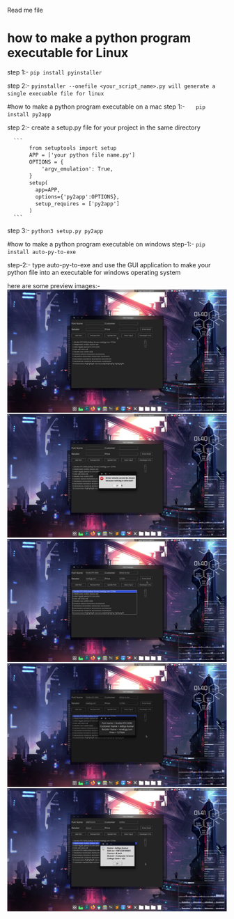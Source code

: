 Read me file
# how to make a python program executable for Linux
  step 1:- 
     ```
        pip install pyinstaller
     ```
     
  step 2:- 
           ```
              pyinstaller --onefile <your_script_name>.py will generate a single execuable file for linux
           ```

#how to make a python program executable on a mac
  step 1:- 
        ```   
           pip install py2app
        ```
  
  step 2:- create a setup.py file for your project in the same directory
      
      ```         
           from setuptools import setup
           APP = ['your python file name.py']
           OPTIONS = {
               'argv_emulation': True,
           }
           setup(
             app=APP,
             options={'py2app':OPTIONS},
             setup_requires = ['py2app']
           )
      ```

  step 3:- 
       ```
           python3 setup.py py2app
       ```
  
  #how to make a python program executable on windows
  step-1:- 
       ```
           pip install auto-py-to-exe
       ```
  
  step-2:- type auto-py-to-exe and use the GUI application to make your python file into an executable for windows operating system

here are some preview images:-
![](1.png)
![](2.png)
![](3.png)
![](4.png)
![](5.png)
